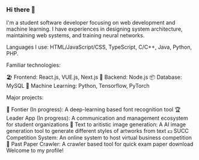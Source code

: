 ### Hi there 👋

I'm a student software developer focusing on web development and machine learning. I have experiences in designing system architecture, maintaining web systems, and training neural networks.

Languages I use: HTML/JavaScript/CSS, TypeScript, C/C++, Java, Python, PHP.

Familiar technologies:

🏖 Frontend: React.js, VUE.js, Next.js
🚧 Backend: Node.js
📦 Database: MySQL
🌋 Machine Learning: Python, Tensorflow, PyTorch

Major projects:

🔡 Fontier (In progress): A deep-learning based font recognition tool
🏆 Leader App (In progress): A communication and management ecosystem for student organizations
🎨 Text to aritistic image generation: A AI image generation tool to generate different styles of artworks from text
💵 SUCC Competition System: An online system to host virtual business competition
📝 Past Paper Crawler: A crawler based tool for quick exam paper download
Welcome to my profile!
